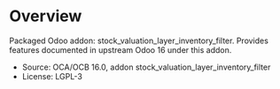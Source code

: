 # Overview

Packaged Odoo addon: stock_valuation_layer_inventory_filter. Provides features documented in upstream Odoo 16 under this addon.

- Source: OCA/OCB 16.0, addon stock_valuation_layer_inventory_filter
- License: LGPL-3
